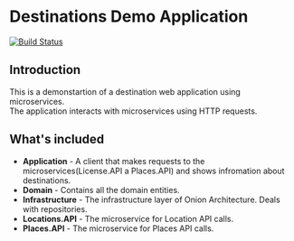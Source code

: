 # Destinations Demo Application
[![Build Status](https://travis-ci.com/vahagndol/Destinations.svg?branch=master)](https://travis-ci.com/vahagndol/Destinations)

## Introduction
This is a demonstartion of a destination web application using microservices.  
The application interacts with microservices using HTTP requests.  


## What's included
- **Application** - A client that makes requests to the microservices(License.API a Places.API) and shows infromation about destinations.
- **Domain** - Contains all the domain entities.
- **Infrastructure** - The infrastructure layer of Onion Architecture. Deals with repositories.
- **Locations.API** - The microservice for Location API calls.
- **Places.API** - The microservice for Places API calls.

